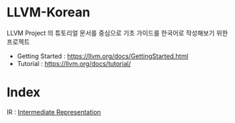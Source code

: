 # LLVM-Korean

LLVM Project 의 튜토리얼 문서를 중심으로 기초 가이드를 한국어로 작성해보기 위한 프로젝트

- Getting Started : https://llvm.org/docs/GettingStarted.html
- Tutorial : https://llvm.org/docs/tutorial/

# Index

IR : [Intermediate Representation](https://en.wikipedia.org/wiki/Intermediate_representation)
